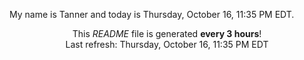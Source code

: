 My name is Tanner and today is Thursday, October 16, 11:35 PM EDT.

<p align="center">This <i>README</i> file is generated <b>every 3 hours</b>!</br>Last refresh: Thursday, October 16, 11:35 PM EDT<br /></p>
